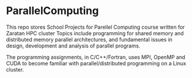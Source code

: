 # ParallelComputing
This repo stores School Projects for Parellel Computing course written for Zaratan HPC cluster
Topics include programming for shared memory and distributed memory parallel architectures, and fundamental issues in design, development and analysis of parallel programs.

The programming assignments, in C/C++/Fortran, uses MPI, OpenMP and CUDA to become familiar with parallel/distributed programming on a Linux cluster.


